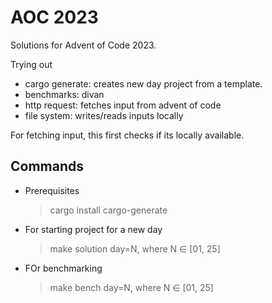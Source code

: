# AOC 2023

Solutions for Advent of Code 2023.

Trying out 
- cargo generate: creates new day project from  a template.
- benchmarks: divan
- http request: fetches input from advent of code
- file system: writes/reads inputs locally

For fetching input, this first checks if its locally available.

## Commands

- Prerequisites    
  > cargo install cargo-generate

- For starting project for a new day
  > make solution day=N, where N ∈ [01, 25] 

- FOr benchmarking
  > make bench day=N, where N ∈ [01, 25]
